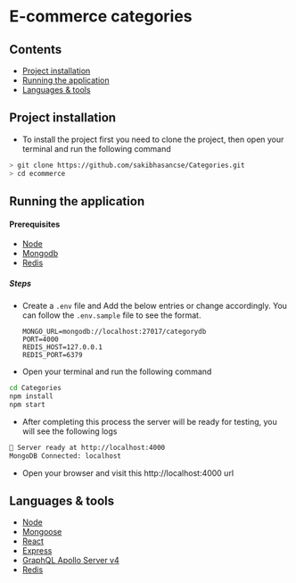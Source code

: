 # E-commerce categories

## Contents

- [Project installation](#project_installation)
- [Running the application](#running-the-application)
- [Languages & tools](#tools)

## Project installation

- To install the project first you need to clone the project, then open your terminal and run the following command

```sh
> git clone https://github.com/sakibhasancse/Categories.git
> cd ecommerce
```

## Running the application

#### Prerequisites

- [Node](https://nodejs.org/en/)
- [Mongodb](https://www.mongodb.com/)
- [Redis](https://redis.js.org/)

##### Steps

- Create a `.env` file and Add the below entries or change accordingly. You can follow the `.env.sample` file to see the format.

  ```
  MONGO_URL=mongodb://localhost:27017/categorydb
  PORT=4000
  REDIS_HOST=127.0.0.1
  REDIS_PORT=6379
  ```

- Open your terminal and run the following command

```sh
cd Categories
npm install
npm start
```

- After completing this process the server will be ready for testing, you will see the following logs

```sh
🚀 Server ready at http://localhost:4000
MongoDB Connected: localhost
```

- Open your browser and visit this http://localhost:4000 url

## Languages & tools

- [Node](https://nodejs.org/en/)
- [Mongoose](https://mongoosejs.com/)
- [React](https://reactjs.org/)
- [Express](https://expressjs.com/)
- [GraphQL Apollo Server v4](https://www.apollographql.com/docs/apollo-server)
- [Redis](https://redis.js.org/)